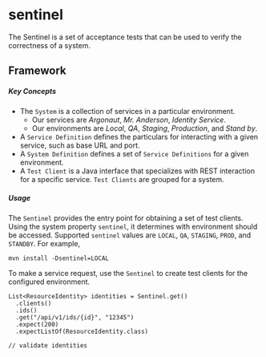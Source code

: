 # sentinel

The Sentinel is a set of acceptance tests that can be used to verify the correctness of a system.


## Framework
##### Key Concepts
- The `System` is a collection of services in a particular environment. 
  - Our services are _Argonaut_, _Mr. Anderson_, _Identity Service_.
  - Our environments are _Local_, _QA_, _Staging_, _Production_, and _Stand by_.
- A `Service Definition` defines the particulars for interacting with a given service, such as base
  URL and port.
- A `System Definition` defines a set of `Service Definitions` for a given environment.
- A `Test Client` is a Java interface that specializes with REST interaction for a specific
  service. `Test Clients` are grouped for a system.


##### Usage

The `Sentinel` provides the entry point for obtaining a set of test clients. Using the system
property `sentinel`, it determines with environment should be accessed. 
Supported `sentinel` values are `LOCAL`, `QA`, `STAGING`, `PROD`, and `STANDBY`. 
For example, 

```
mvn install -Dsentinel=LOCAL
```

To make a service request, use the `Sentinel` to create test clients for the configured environment.

```
List<ResourceIdentity> identities = Sentinel.get()
  .clients()
  .ids()
  .get("/api/v1/ids/{id}", "12345")
  .expect(200)
  .expectListOf(ResourceIdentity.class)

// validate identities
```


